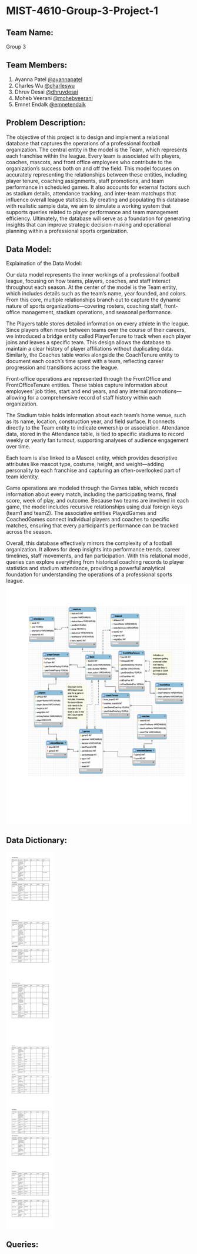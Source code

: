 # MIST-4610-Group-3-Project-1

## Team Name:
Group 3

## Team Members:

1. Ayanna Patel [@ayannapatel](https://github.com/ayannapatel14)
2. Charles Wu [@charleswu](https://github.com/CharlesWu0109)
3. Dhruv Desai [@dhruvdesai](https://github.com/Dvdesai)
4. Moheb Veerani [@mohebveerani](https://github.com/mohebveerani-glitch)
5. Emnet Endalk [@emnetendalk](https://github.com/emnete-cell)

## Problem Description:
The objective of this project is to design and implement a relational database that captures the operations of a professional football organization. The central entity in the model is the Team, which represents each franchise within the league. Every team is associated with players, coaches, mascots, and front office employees who contribute to the organization’s success both on and off the field. This model focuses on accurately representing the relationships between these entities, including player tenure, coaching assignments, staff promotions, and team performance in scheduled games. It also accounts for external factors such as stadium details, attendance tracking, and inter-team matchups that influence overall league statistics. By creating and populating this database with realistic sample data, we aim to simulate a working system that supports queries related to player performance and team management efficiency. Ultimately, the database will serve as a foundation for generating insights that can improve strategic decision-making and operational planning within a professional sports organization.

## Data Model:
Explaination of the Data Model:

Our data model represents the inner workings of a professional football league, focusing on how teams, players, coaches, and staff interact throughout each season. At the center of the model is the Team entity, which includes details such as the team’s name, year founded, and colors. From this core, multiple relationships branch out to capture the dynamic nature of sports organizations—covering rosters, coaching staff, front-office management, stadium operations, and seasonal performance.

The Players table stores detailed information on every athlete in the league. Since players often move between teams over the course of their careers, we introduced a bridge entity called PlayerTenure to track when each player joins and leaves a specific team. This design allows the database to maintain a clear history of player affiliations without duplicating data. Similarly, the Coaches table works alongside the CoachTenure entity to document each coach’s time spent with a team, reflecting career progression and transitions across the league.

Front-office operations are represented through the FrontOffice and FrontOfficeTenure entities. These tables capture information about employees’ job titles, start and end years, and any internal promotions—allowing for a comprehensive record of staff history within each organization.

The Stadium table holds information about each team’s home venue, such as its name, location, construction year, and field surface. It connects directly to the Team entity to indicate ownership or association. Attendance data, stored in the Attendance table, is tied to specific stadiums to record weekly or yearly fan turnout, supporting analyses of audience engagement over time.

Each team is also linked to a Mascot entity, which provides descriptive attributes like mascot type, costume, height, and weight—adding personality to each franchise and capturing an often-overlooked part of team identity.

Game operations are modeled through the Games table, which records information about every match, including the participating teams, final score, week of play, and outcome. Because two teams are involved in each game, the model includes recursive relationships using dual foreign keys (team1 and team2). The associative entities PlayedGames and CoachedGames connect individual players and coaches to specific matches, ensuring that every participant’s performance can be tracked across the season.

Overall, this database effectively mirrors the complexity of a football organization. It allows for deep insights into performance trends, career timelines, staff movements, and fan participation. With this relational model, queries can explore everything from historical coaching records to player statistics and stadium attendance, providing a powerful analytical foundation for understanding the operations of a professional sports league.
<img src="./NFL_Database_Page_1.png"/>

## Data Dictionary:
<img src="./data_tables_combined.png"/>

## Queries:



